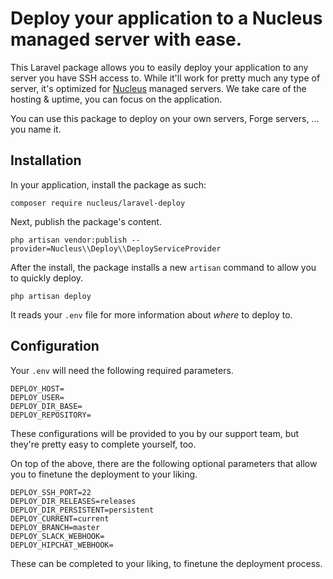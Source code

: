 # Deploy your application to a Nucleus managed server with ease.

This Laravel package allows you to easily deploy your application to any server you have SSH access to. While it'll work for pretty much any type of server, it's optimized for [Nucleus](https://www.nucleus.be/en/) managed servers. We take care of the hosting & uptime, you can focus on the application.

You can use this package to deploy on your own servers, Forge servers, ... you name it.

## Installation

In your application, install the package as such:

```
composer require nucleus/laravel-deploy
```

Next, publish the package's content.

```
php artisan vendor:publish --provider=Nucleus\\Deploy\\DeployServiceProvider
```

After the install, the package installs a new `artisan` command to allow you to quickly deploy.

```
php artisan deploy
```

It reads your `.env` file for more information about _where_ to deploy to.

## Configuration

Your `.env` will need the following required parameters.

```
DEPLOY_HOST=
DEPLOY_USER=
DEPLOY_DIR_BASE=
DEPLOY_REPOSITORY=
```

These configurations will be provided to you by our support team, but they're pretty easy to complete yourself, too.

On top of the above, there are the following optional parameters that allow you to finetune the deployment to your liking.

```
DEPLOY_SSH_PORT=22
DEPLOY_DIR_RELEASES=releases
DEPLOY_DIR_PERSISTENT=persistent
DEPLOY_CURRENT=current
DEPLOY_BRANCH=master
DEPLOY_SLACK_WEBHOOK=
DEPLOY_HIPCHAT_WEBHOOK=
```

These can be completed to your liking, to finetune the deployment process.
